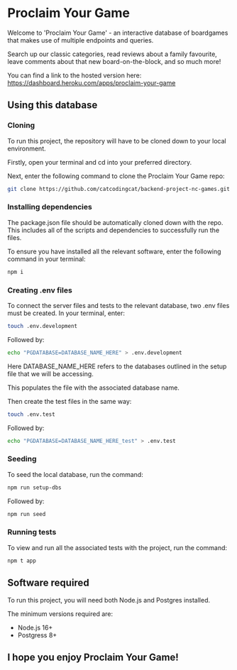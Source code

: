 # Proclaim Your Game

Welcome to 'Proclaim Your Game' - an interactive database of boardgames that makes use of multiple endpoints and queries. 

Search up our classic categories, read reviews about a family favourite, leave comments about that new board-on-the-block, and so much more!

You can find a link to the hosted version here: https://dashboard.heroku.com/apps/proclaim-your-game

## Using this database
### Cloning
To run this project, the repository will have to be cloned down to your local environment.

Firstly, open your terminal and cd into your preferred directory.

Next, enter the following command to clone the Proclaim Your Game repo:

```bash
git clone https://github.com/catcodingcat/backend-project-nc-games.git
```


### Installing dependencies
The package.json file should be automatically cloned down with the repo. This includes all of the scripts and dependencies to successfully run the files.

To ensure you have installed all the relevant software, enter the following command in your terminal:

```bash
npm i
```


### Creating .env files
To connect the server files and tests to the relevant database, two .env files must be created. In your terminal, enter:

```bash
touch .env.development
```
Followed by:

```bash
echo "PGDATABASE=DATABASE_NAME_HERE" > .env.development
```

Here DATABASE_NAME_HERE refers to the databases outlined in the setup file that we will be accessing.

This populates the file with the associated database name.

Then create the test files in the same way:

```bash
touch .env.test
```

Followed by:

```bash
echo "PGDATABASE=DATABASE_NAME_HERE_test" > .env.test
```


### Seeding
To seed the local database, run the command:

```bash
npm run setup-dbs
```

Followed by:

```bash
npm run seed
```


### Running tests
To view and run all the associated tests with the project, run the command:

```bash
npm t app
```



## Software required
To run this project, you will need both Node.js and Postgres installed.

The minimum versions required are:

- Node.js 16+
- Postgress 8+



## I hope you enjoy Proclaim Your Game!
